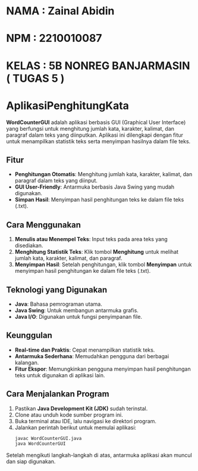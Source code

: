 
# NAMA : Zainal Abidin

# NPM : 2210010087

# KELAS : 5B NONREG BANJARMASIN ( TUGAS 5 )

# AplikasiPenghitungKata

**WordCounterGUI** adalah aplikasi berbasis GUI (Graphical User Interface) yang berfungsi untuk menghitung jumlah kata, karakter, kalimat, dan paragraf dalam teks yang diinputkan. Aplikasi ini dilengkapi dengan fitur untuk menampilkan statistik teks serta menyimpan hasilnya dalam file teks.

## Fitur
- **Penghitungan Otomatis**: Menghitung jumlah kata, karakter, kalimat, dan paragraf dalam teks yang diinput.
- **GUI User-Friendly**: Antarmuka berbasis Java Swing yang mudah digunakan.
- **Simpan Hasil**: Menyimpan hasil penghitungan teks ke dalam file teks (.txt).
  
## Cara Menggunakan
1. **Menulis atau Menempel Teks**: Input teks pada area teks yang disediakan.
2. **Menghitung Statistik Teks**: Klik tombol **Menghitung** untuk melihat jumlah kata, karakter, kalimat, dan paragraf.
3. **Menyimpan Hasil**: Setelah penghitungan, klik tombol **Menyimpan** untuk menyimpan hasil penghitungan ke dalam file teks (.txt).
   
## Teknologi yang Digunakan
- **Java**: Bahasa pemrograman utama.
- **Java Swing**: Untuk membangun antarmuka grafis.
- **Java I/O**: Digunakan untuk fungsi penyimpanan file.

## Keunggulan
- **Real-time dan Praktis**: Cepat menampilkan statistik teks.
- **Antarmuka Sederhana**: Memudahkan pengguna dari berbagai kalangan.
- **Fitur Ekspor**: Memungkinkan pengguna menyimpan hasil penghitungan teks untuk digunakan di aplikasi lain.

## Cara Menjalankan Program
1. Pastikan **Java Development Kit (JDK)** sudah terinstal.
2. Clone atau unduh kode sumber program ini.
3. Buka terminal atau IDE, lalu navigasi ke direktori program.
4. Jalankan perintah berikut untuk memulai aplikasi:
   ```bash
   javac WordCounterGUI.java
   java WordCounterGUI
   ```
   
Setelah mengikuti langkah-langkah di atas, antarmuka aplikasi akan muncul dan siap digunakan.
